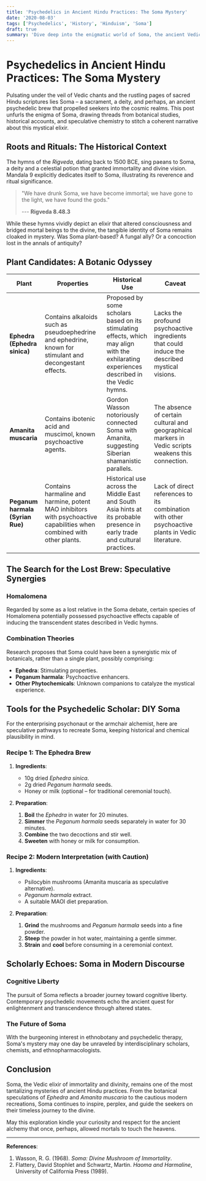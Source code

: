 ```yaml
---
title: 'Psychedelics in Ancient Hindu Practices: The Soma Mystery'
date: '2020-08-03'
tags: ['Psychedelics', 'History', 'Hinduism', 'Soma']
draft: true
summary: 'Dive deep into the enigmatic world of Soma, the ancient Vedic elixir, exploring its historical roots, psychoactive properties, and the evolving scholarship regarding its true nature.'
---
```


# Psychedelics in Ancient Hindu Practices: The Soma Mystery

Pulsating under the veil of Vedic chants and the rustling pages of sacred Hindu scriptures lies Soma – a sacrament, a deity, and perhaps, an ancient psychedelic brew that propelled seekers into the cosmic realms. This post unfurls the enigma of Soma, drawing threads from botanical studies, historical accounts, and speculative chemistry to stitch a coherent narrative about this mystical elixir.

## Roots and Rituals: The Historical Context

The hymns of the *Rigveda*, dating back to 1500 BCE, sing paeans to Soma, a deity and a celestial potion that granted immortality and divine vision. Mandala 9 explicitly dedicates itself to Soma, illustrating its reverence and ritual significance.

> "We have drunk Soma, we have become immortal; we have gone to the light, we have found the gods." 
> 
> --- **Rigveda 8.48.3**

While these hymns vividly depict an elixir that altered consciousness and bridged mortal beings to the divine, the tangible identity of Soma remains cloaked in mystery. Was Soma plant-based? A fungal ally? Or a concoction lost in the annals of antiquity?

## Plant Candidates: A Botanic Odyssey

| **Plant**                | **Properties**                                                                 | **Historical Use**                                                                                        | **Caveat**                                                                                                 |
|--------------------------|-------------------------------------------------------------------------------|-----------------------------------------------------------------------------------------------------------|-------------------------------------------------------------------------------------------------------------|
| **Ephedra (Ephedra sinica)** | Contains alkaloids such as pseudoephedrine and ephedrine, known for stimulant and decongestant effects. | Proposed by some scholars based on its stimulating effects, which may align with the exhilarating experiences described in the Vedic hymns. | Lacks the profound psychoactive ingredients that could induce the described mystical visions.                |
| **Amanita muscaria**     | Contains ibotenic acid and muscimol, known psychoactive agents.               | Gordon Wasson notoriously connected Soma with Amanita, suggesting Siberian shamanistic parallels.          | The absence of certain cultural and geographical markers in Vedic scripts weakens this connection.            |
| **Peganum harmala (Syrian Rue)**      | Contains harmaline and harmine, potent MAO inhibitors with psychoactive capabilities when combined with other plants.| Historical use across the Middle East and South Asia hints at its probable presence in early trade and cultural practices. | Lack of direct references to its combination with other psychoactive plants in Vedic literature.              |

## The Search for the Lost Brew: Speculative Synergies

### Homalomena

Regarded by some as a lost relative in the Soma debate, certain species of Homalomena potentially possessed psychoactive effects capable of inducing the transcendent states described in Vedic hymns.

### Combination Theories

Research proposes that Soma could have been a synergistic mix of botanicals, rather than a single plant, possibly comprising:

- **Ephedra**: Stimulating properties.
- **Peganum harmala**: Psychoactive enhancers.
- **Other Phytochemicals**: Unknown companions to catalyze the mystical experience.

## Tools for the Psychedelic Scholar: DIY Soma

For the enterprising psychonaut or the armchair alchemist, here are speculative pathways to recreate Soma, keeping historical and chemical plausibility in mind.

### Recipe 1: The Ephedra Brew
1. **Ingredients**:
   - 10g dried *Ephedra sinica*.
   - 2g dried *Peganum harmala* seeds.
   - Honey or milk (optional – for traditional ceremonial touch).

2. **Preparation**:
   1. **Boil** the *Ephedra* in water for 20 minutes.
   2. **Simmer** the *Peganum harmala* seeds separately in water for 30 minutes.
   3. **Combine** the two decoctions and stir well.
   4. **Sweeten** with honey or milk for consumption.

### Recipe 2: Modern Interpretation (with Caution)
1. **Ingredients**:
   - Psilocybin mushrooms (Amanita muscaria as speculative alternative).
   - *Peganum harmala* extract.
   - A suitable MAOI diet preparation.

2. **Preparation**:
   1. **Grind** the mushrooms and *Peganum harmala* seeds into a fine powder.
   2. **Steep** the powder in hot water, maintaining a gentle simmer.
   3. **Strain** and **cool** before consuming in a ceremonial context.

## Scholarly Echoes: Soma in Modern Discourse

### Cognitive Liberty

The pursuit of Soma reflects a broader journey toward cognitive liberty. Contemporary psychedelic movements echo the ancient quest for enlightenment and transcendence through altered states.

### The Future of Soma

With the burgeoning interest in ethnobotany and psychedelic therapy, Soma's mystery may one day be unraveled by interdisciplinary scholars, chemists, and ethnopharmacologists.

## Conclusion

Soma, the Vedic elixir of immortality and divinity, remains one of the most tantalizing mysteries of ancient Hindu practices. From the botanical speculations of *Ephedra* and *Amanita muscaria* to the cautious modern recreations, Soma continues to inspire, perplex, and guide the seekers on their timeless journey to the divine.

May this exploration kindle your curiosity and respect for the ancient alchemy that once, perhaps, allowed mortals to touch the heavens.

---

**References**:

1. Wasson, R. G. (1968). *Soma: Divine Mushroom of Immortality*.
2. Flattery, David Stophlet and Schwartz, Martin. *Haoma and Harmaline*, University of California Press (1989).
```